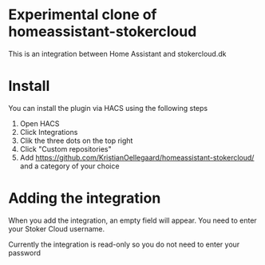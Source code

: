 # Experimental clone of homeassistant-stokercloud

This is an integration between Home Assistant and stokercloud.dk

# Install

You can install the plugin via HACS using the following steps

1. Open HACS
2. Click Integrations
3. Clik the three dots on the top right
4. Click "Custom repositories"
5. Add https://github.com/KristianOellegaard/homeassistant-stokercloud/ and a category of your choice

# Adding the integration

When you add the integration, an empty field will appear. You need to enter your Stoker Cloud username.

Currently the integration is read-only so you do not need to enter your password
